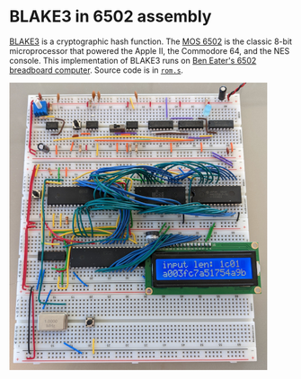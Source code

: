 # BLAKE3 in 6502 assembly

[BLAKE3](https://blake3.io) is a cryptographic hash function. The [MOS
6502](https://en.wikipedia.org/wiki/MOS_Technology_6502) is the classic 8-bit
microprocessor that powered the Apple II, the Commodore 64, and the NES
console. This implementation of BLAKE3 runs on [Ben Eater's 6502 breadboard
computer](https://eater.net/6502). Source code is in [`rom.s`](rom.s).

![photo](photo.jpg)
